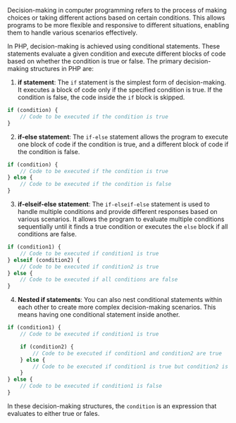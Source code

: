  Decision-making in computer programming refers to the process of making choices or taking different actions based on certain conditions. This allows programs to be more flexible and responsive to different situations, enabling them to handle various scenarios effectively.

In PHP, decision-making is achieved using conditional statements. These statements evaluate a given condition and execute different blocks of code based on whether the condition is true or false. The primary decision-making structures in PHP are:

1. **if statement**: The `if` statement is the simplest form of decision-making. It executes a block of code only if the specified condition is true. If the condition is false, the code inside the `if` block is skipped.

```php
if (condition) {
    // Code to be executed if the condition is true
}
```

2. **if-else statement**: The `if-else` statement allows the program to execute one block of code if the condition is true, and a different block of code if the condition is false.

```php
if (condition) {
    // Code to be executed if the condition is true
} else {
    // Code to be executed if the condition is false
}
```

3. **if-elseif-else statement**: The `if-elseif-else` statement is used to handle multiple conditions and provide different responses based on various scenarios. It allows the program to evaluate multiple conditions sequentially until it finds a true condition or executes the `else` block if all conditions are false.

```php
if (condition1) {
    // Code to be executed if condition1 is true
} elseif (condition2) {
    // Code to be executed if condition2 is true
} else {
    // Code to be executed if all conditions are false
}
```

4. **Nested if statements**: You can also nest conditional statements within each other to create more complex decision-making scenarios. This means having one conditional statement inside another.

```php
if (condition1) {
    // Code to be executed if condition1 is true

    if (condition2) {
        // Code to be executed if condition1 and condition2 are true
    } else {
        // Code to be executed if condition1 is true but condition2 is false
    }
} else {
    // Code to be executed if condition1 is false
}
```

In these decision-making structures, the `condition` is an expression that evaluates to either true or fales.